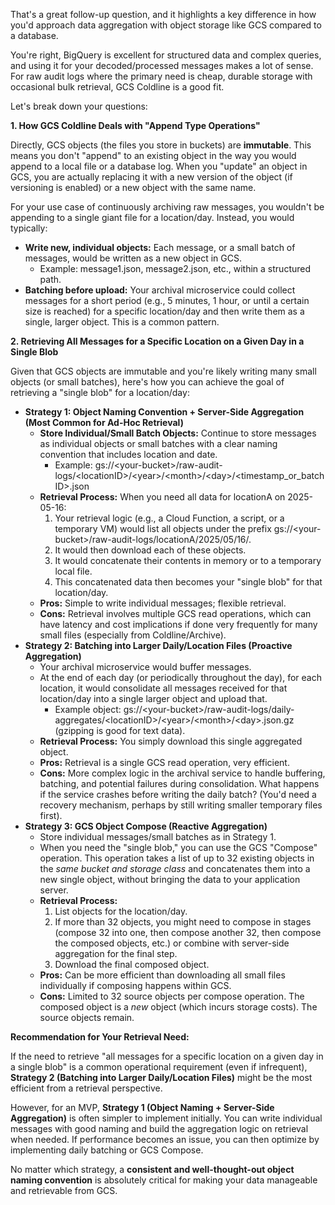 That's a great follow-up question, and it highlights a key difference in how you'd approach data aggregation with object storage like GCS compared to a database.

You're right, BigQuery is excellent for structured data and complex queries, and using it for your decoded/processed messages makes a lot of sense. For raw audit logs where the primary need is cheap, durable storage with occasional bulk retrieval, GCS Coldline is a good fit.

Let's break down your questions:

**1\. How GCS Coldline Deals with "Append Type Operations"**

Directly, GCS objects (the files you store in buckets) are **immutable**. This means you don't "append" to an existing object in the way you would append to a local file or a database log. When you "update" an object in GCS, you are actually replacing it with a new version of the object (if versioning is enabled) or a new object with the same name.

For your use case of continuously archiving raw messages, you wouldn't be appending to a single giant file for a location/day. Instead, you would typically:

* **Write new, individual objects:** Each message, or a small batch of messages, would be written as a new object in GCS.
    * Example: message1.json, message2.json, etc., within a structured path.
* **Batching before upload:** Your archival microservice could collect messages for a short period (e.g., 5 minutes, 1 hour, or until a certain size is reached) for a specific location/day and then write them as a single, larger object. This is a common pattern.

**2\. Retrieving All Messages for a Specific Location on a Given Day in a Single Blob**

Given that GCS objects are immutable and you're likely writing many small objects (or small batches), here's how you can achieve the goal of retrieving a "single blob" for a location/day:

* **Strategy 1: Object Naming Convention \+ Server-Side Aggregation (Most Common for Ad-Hoc Retrieval)**
    * **Store Individual/Small Batch Objects:** Continue to store messages as individual objects or small batches with a clear naming convention that includes location and date.
        * Example: gs://\<your-bucket\>/raw-audit-logs/\<locationID\>/\<year\>/\<month\>/\<day\>/\<timestamp\_or\_batchID\>.json
    * **Retrieval Process:** When you need all data for locationA on 2025-05-16:
        1. Your retrieval logic (e.g., a Cloud Function, a script, or a temporary VM) would list all objects under the prefix gs://\<your-bucket\>/raw-audit-logs/locationA/2025/05/16/.
        2. It would then download each of these objects.
        3. It would concatenate their contents in memory or to a temporary local file.
        4. This concatenated data then becomes your "single blob" for that location/day.
    * **Pros:** Simple to write individual messages; flexible retrieval.
    * **Cons:** Retrieval involves multiple GCS read operations, which can have latency and cost implications if done very frequently for many small files (especially from Coldline/Archive).
* **Strategy 2: Batching into Larger Daily/Location Files (Proactive Aggregation)**
    * Your archival microservice would buffer messages.
    * At the end of each day (or periodically throughout the day), for each location, it would consolidate all messages received for that location/day into a single larger object and upload that.
        * Example object: gs://\<your-bucket\>/raw-audit-logs/daily-aggregates/\<locationID\>/\<year\>/\<month\>/\<day\>.json.gz (gzipping is good for text data).
    * **Retrieval Process:** You simply download this single aggregated object.
    * **Pros:** Retrieval is a single GCS read operation, very efficient.
    * **Cons:** More complex logic in the archival service to handle buffering, batching, and potential failures during consolidation. What happens if the service crashes before writing the daily batch? (You'd need a recovery mechanism, perhaps by still writing smaller temporary files first).
* **Strategy 3: GCS Object Compose (Reactive Aggregation)**
    * Store individual messages/small batches as in Strategy 1\.
    * When you need the "single blob," you can use the GCS "Compose" operation. This operation takes a list of up to 32 existing objects in the *same bucket and storage class* and concatenates them into a new single object, without bringing the data to your application server.
    * **Retrieval Process:**
        1. List objects for the location/day.
        2. If more than 32 objects, you might need to compose in stages (compose 32 into one, then compose another 32, then compose the composed objects, etc.) or combine with server-side aggregation for the final step.
        3. Download the final composed object.
    * **Pros:** Can be more efficient than downloading all small files individually if composing happens within GCS.
    * **Cons:** Limited to 32 source objects per compose operation. The composed object is a *new* object (which incurs storage costs). The source objects remain.

**Recommendation for Your Retrieval Need:**

If the need to retrieve "all messages for a specific location on a given day in a single blob" is a common operational requirement (even if infrequent), **Strategy 2 (Batching into Larger Daily/Location Files)** might be the most efficient from a retrieval perspective.

However, for an MVP, **Strategy 1 (Object Naming \+ Server-Side Aggregation)** is often simpler to implement initially. You can write individual messages with good naming and build the aggregation logic on retrieval when needed. If performance becomes an issue, you can then optimize by implementing daily batching or GCS Compose.

No matter which strategy, a **consistent and well-thought-out object naming convention** is absolutely critical for making your data manageable and retrievable from GCS.